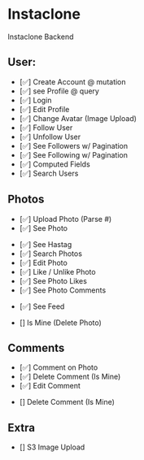 # Instaclone

Instaclone Backend

## User:

- [✅] Create Account @ mutation
- [✅] see Profile @ query
- [✅] Login
- [✅] Edit Profile
- [✅] Change Avatar (Image Upload)
- [✅] Follow User
- [✅] Unfollow User
- [✅] See Followers w/ Pagination
- [✅] See Following w/ Pagination
- [✅] Computed Fields
- [✅] Search Users

## Photos

- [✅] Upload Photo (Parse #)
- [✅] See Photo
<!-- #food / 2,050,459 posts / photos 이런 기능 -->
- [✅] See Hastag
- [✅] Search Photos
- [✅] Edit Photo
- [✅] Like / Unlike Photo
- [✅] See Photo Likes
- [✅] See Photo Comments
<!-- 내가 팔로우 하는 유저들의 사진을 모아보는 것- pagination: cursor pagination과 offset pagination 마음대로 -->
- [✅] See Feed
<!-- isMine: Comment 작성자 / 내가 Comment를 작성했다면 Comment를 삭제할 수 있는 x 버튼 보여주기 -->
- [] Is Mine (Delete Photo)

## Comments

- [✅] Comment on Photo
- [✅] Delete Comment (Is Mine)
- [✅] Edit Comment
<!-- isMine: Comment 작성자 / 내가 Comment를 작성했다면 Comment를 삭제할 수 있는 x 버튼 보여주기 -->
- [] Delete Comment (Is Mine)

## Extra

- [] S3 Image Upload
